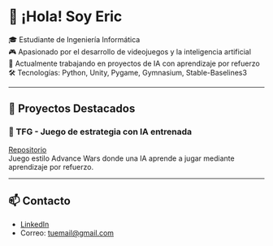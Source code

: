 # 👋 ¡Hola! Soy Eric

🎓 Estudiante de Ingeniería Informática  
🎮 Apasionado por el desarrollo de videojuegos y la inteligencia artificial  
🤖 Actualmente trabajando en proyectos de IA con aprendizaje por refuerzo  
🛠️ Tecnologías: Python, Unity, Pygame, Gymnasium, Stable-Baselines3

---

## 🚀 Proyectos Destacados

### 🧠 TFG - Juego de estrategia con IA entrenada
[Repositorio](https://github.com/eric-rome/tfg-estrategia-rl)  
Juego estilo Advance Wars donde una IA aprende a jugar mediante aprendizaje por refuerzo.

---

## 📫 Contacto
- [LinkedIn](https://linkedin.com/in/tu-usuario)
- Correo: tuemail@gmail.com
